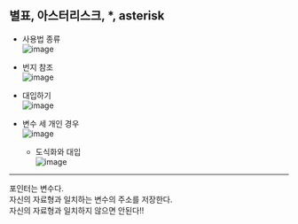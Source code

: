 ## 별표, 아스터리스크, *, asterisk
  * 사용법 종류</br>
    ![image](https://user-images.githubusercontent.com/98008421/167622228-e923f170-5a91-4c2c-9787-25f181757d91.png)
  * 번지 참조</br>
    ![image](https://user-images.githubusercontent.com/98008421/167622401-521ed9ef-087d-4ebf-89e2-a79f0581ab28.png)
  * 대입하기</br>
    ![image](https://user-images.githubusercontent.com/98008421/167622470-5d3acedf-65d7-48b8-a663-157ee14c68d8.png)
  
  * 변수 세 개인 경우</br>
    ![image](https://user-images.githubusercontent.com/98008421/167624062-c73857af-e439-4cc4-b048-9b3995461236.png)
    - 도식화와 대입 </br>
    ![image](https://user-images.githubusercontent.com/98008421/167624153-5cd1cb3e-316b-4232-8bc5-49dae7bcba36.png)

 ---
 포인터는 변수다.</br>
 자신의 자료형과 일치하는 변수의 주소를 저장한다. </br>
 자신의 자료형과 일치하지 않으면 안된다!!
